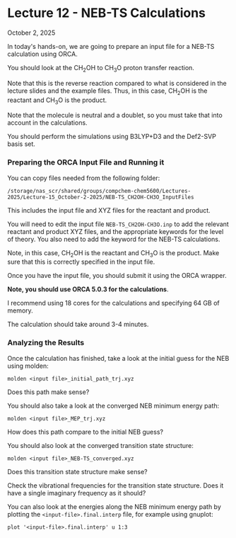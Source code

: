 # Lecture 12 - NEB-TS Calculations 

October 2, 2025

In today's hands-on, we are going to prepare an input file for a NEB-TS calculation using ORCA. 

You should look at the CH<sub>2</sub>OH to CH<sub>3</sub>O proton transfer reaction. 

Note that this is the reverse reaction compared to what is considered in the lecture slides and the example files. 
Thus, in this case, CH<sub>2</sub>OH is the reactant and CH<sub>3</sub>O is the product. 

Note that the molecule is neutral and a doublet, so you must take that into account in the calculations. 

You should perform the simulations using B3LYP+D3 and the Def2-SVP basis set. 

### Preparing the ORCA Input File and Running it

You can copy files needed from the following folder:
```
/storage/nas_scr/shared/groups/compchem-chem5600/Lectures-2025/Lecture-15_October-2-2025/NEB-TS_CH2OH-CH3O_InputFiles
```

This includes the input file and XYZ files for the reactant and product. 

You will need to edit the input file  `NEB-TS_CH2OH-CH3O.inp` to add the relevant reactant and product XYZ files, and the appropriate keywords for the level of theory. You also need to add the keyword for the NEB-TS calculations. 

Note, in this case, CH<sub>2</sub>OH is the reactant and CH<sub>3</sub>O is the product. Make sure that this is correctly specified in the input file. 

Once you have the input file, you should submit it using the ORCA wrapper. 

**Note, you should use ORCA 5.0.3 for the calculations**.  

I recommend using 18 cores for the calculations and specifying 64 GB of memory. 

The calculation should take around 3-4 minutes. 

### Analyzing the Results 

Once the calculation has finished, take a look at the initial guess for the NEB using molden:
```
molden <input file>_initial_path_trj.xyz
```
Does this path make sense? 

You should also take a look at the converged NEB minimum energy path:
```
molden <input file>_MEP_trj.xyz
```
How does this path compare to the initial NEB guess?

You should also look at the converged transition state structure:
```
molden <input file>_NEB-TS_converged.xyz
```
Does this transition state structure make sense? 

Check the vibrational frequencies for the transition state structure. Does it have a single imaginary frequency as it should? 

You can also look at the energies along the NEB minimum energy path by plotting the `<input-file>.final.interp` file, for example using gnuplot:
```
plot '<input-file>.final.interp' u 1:3
```













